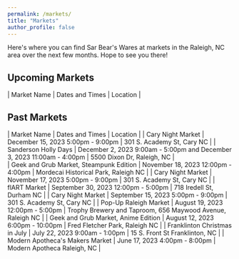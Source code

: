 ```yaml
---
permalink: /markets/
title: "Markets"
author_profile: false
---
```


Here's where you can find Sar Bear's Wares at markets in the Raleigh, NC area over the next few months. Hope to see you there!

## Upcoming Markets

| Market Name	| Dates and Times |	Location |

## Past Markets

| Market Name	| Dates and Times |	Location |
| Cary Night Market | December 15, 2023 5:00pm - 9:00pm | 301 S. Academy St, Cary NC |
| Sanderson Holly Days | December 2, 2023 9:00am - 5:00pm and December 3, 2023 11:00am - 4:00pm | 5500 Dixon Dr, Raleigh, NC |  
| Geek and Grub Market, Steampunk Edition | November 18, 2023 12:00pm - 4:00pm | Mordecai Historical Park, Raleigh NC |
| Cary Night Market | November 17, 2023 5:00pm - 9:00pm | 301 S. Academy St, Cary NC |
| flART Market | September 30, 2023 12:00pm - 5:00pm | 718 Iredell St, Durham NC |
| Cary Night Market | September 15, 2023 5:00pm - 9:00pm | 301 S. Academy St, Cary NC |
| Pop-Up Raleigh Market	| August 19, 2023 12:00pm - 5:00pm | Trophy Brewery and Taproom, 656 Maywood Avenue, Raleigh NC |
| Geek and Grub Market, Anime Edition	| August 12, 2023 6:00pm - 10:00pm	| Fred Fletcher Park, Raleigh NC |
| Franklinton Christmas in July	| July 22, 2023 9:00am - 1:00pm	| 15 S. Front St Franklinton, NC |
| Modern Apotheca's Makers Market	| June 17, 2023 4:00pm - 8:00pm	| Modern Apotheca Raleigh, NC |
